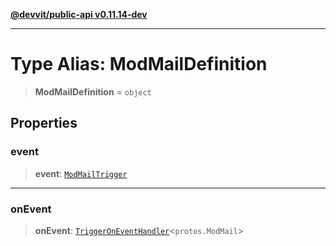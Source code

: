 [**@devvit/public-api v0.11.14-dev**](../README.md)

---

# Type Alias: ModMailDefinition

> **ModMailDefinition** = `object`

## Properties

<a id="event"></a>

### event

> **event**: [`ModMailTrigger`](ModMailTrigger.md)

---

<a id="onevent"></a>

### onEvent

> **onEvent**: [`TriggerOnEventHandler`](TriggerOnEventHandler.md)\<`protos.ModMail`\>
